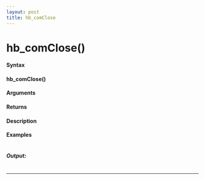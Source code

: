 ```yaml
---
layout: post
title: hb_comClose
---
```


# hb_comClose()


#### Syntax

#### hb_comClose()

#### Arguments

#### Returns

#### Description

#### Examples

```

```

##### Output:

```

```

---